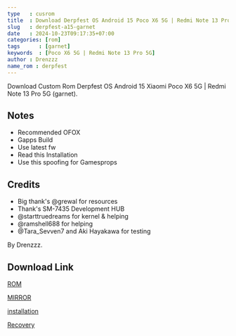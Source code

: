 ```yaml
---
type   : cusrom
title  : Download Derpfest OS Android 15 Poco X6 5G | Redmi Note 13 Pro 5G
slug   : derpfest-a15-garnet
date   : 2024-10-23T09:17:35+07:00
categories: [rom]
tags      : [garnet]
keywords  : [Poco X6 5G | Redmi Note 13 Pro 5G]
author : Drenzzz
name_rom : derpfest
---
```


Download Custom Rom Derpfest OS Android 15 Xiaomi Poco X6 5G | Redmi Note 13 Pro 5G (garnet).


## Notes
- Recommended OFOX
- Gapps Build
- Use latest fw
- Read this Installation 
- Use this spoofing for Gamesprops

## Credits
- Big thank's @grewal for resources
- Thank's SM-7435 Development HUB
- @starttruedreams for kernel & helping 
- @ramshell688 for helping
- @Tara_Sevven7 and Aki Hayakawa for testing

By Drenzzz.

## Download Link
[ROM](https://sourceforge.net/projects/drenzzzproject/files/garnet/derpfest/)

[MIRROR](https://gofile.io/d/YKCrtu)

[installation](https://telegra.ph/Gapps-Rom-installation-10-18)

[Recovery](https://orangefox.download/id-ID/device/garnet)

